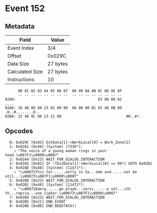# Event 152

## Metadata

| Field           | Value    |
|-----------------|----------|
| Event Index     | 3/4      |
| Offset          | 0x029C   |
| Data Size       | 27 bytes |
| Calculated Size | 27 bytes |
| Instructions    | 10       |

```
      00 01 02 03 04 05 06 07  08 09 0A 0B 0C 0D 0E 0F
      -- -- -- -- -- -- -- --  -- -- -- -- -- -- -- --
0290:                                      03 00 00 02              ....
02A0: 10 48 08 80 23 02 00 00  0A 80 00 B1 02 48 0B 80  .H..#........H..
02B0: 23 48 0C 80 23 21 00                              #H..#!.         
```

## Opcodes

```
  0: 0x029C [0x03] ExtData[1]->WorkLocal[0] = Work_Zone[2]
  1: 0x02A1 [0x48] [System] [7336*]:
    → "The voice of a young woman rings in your head.\u007F1\u0000\u0007"
  2: 0x02A4 [0x23] WAIT_FOR_DIALOG_INTERACTION
  3: 0x02A5 [0x02] IF !(ExtData[1]->WorkLocal[0] == 99*) GOTO 0x02B1
  4: 0x02AD [0x48] [System] [11471*]:
    → "\u00072This ter......ently in Sa...ode and......not be util...\u00073\u007F1\u0000\u0007"
  5: 0x02B0 [0x23] WAIT_FOR_DIALOG_INTERACTION
  6: 0x02B1 [0x48] [System] [11472*]:
    → "\u00072Emerg......ge playb...servi......e unl...ith th...ropria...une cipher.\u00073\u007F1\u0000\u0007"
  7: 0x02B4 [0x23] WAIT_FOR_DIALOG_INTERACTION
  8: 0x02B5 [0x21] END_EVENT
  9: 0x02B6 [0x00] END_REQSTACK()
```
